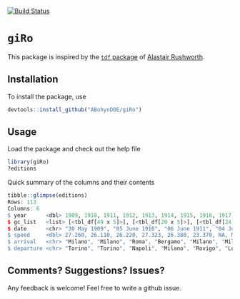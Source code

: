 
[![Build Status](https://travis-ci.org/ABohynDOE/tdf.svg?branch=master)](https://travis-ci.org/ABohynDOE/tdf)

# `giRo`

This package is inspired by the [`tdf` package](https://github.com/alastairrushworth/tdf) of [Alastair Rushworth](https://twitter.com/rushworth_a). 

## Installation

To install the package, use

``` r
devtools::install_github("ABohynDOE/giRo")
```

## Usage

Load the package and check out the help file

``` r
library(giRo)
?editions
```

Quick summary of the columns and their contents

``` r
tibble::glimpse(editions)
Rows: 113
Columns: 6
$ year      <dbl> 1909, 1910, 1911, 1912, 1913, 1914, 1915, 1916, 1917, 1918, 1919, 1920, ~
$ gc_list   <list> [<tbl_df[49 x 5]>], [<tbl_df[20 x 5]>], [<tbl_df[24 x 5]>], [<tbl_df[6 ~
$ date      <chr> "30 May 1909", "05 June 1910", "06 June 1911", "04 June 1912", "22 May ~
$ speed     <dbl> 27.260, 26.110, 26.220, 27.323, 26.380, 23.370, NA, NA, NA, NA, 26.440, ~
$ arrival   <chr> "Milano", "Milano", "Roma", "Bergamo", "Milano", "Milano", NA, NA, NA, ~
$ departure <chr> "Torino", "Torino", "Napoli", "Milano", "Rovigo", "Lugo", NA, NA, NA, ~
```

## Comments? Suggestions? Issues?

Any feedback is welcome\! Feel free to write a github issue.
